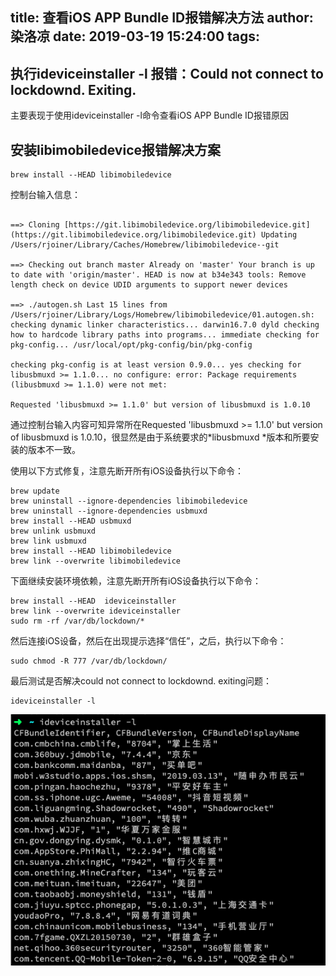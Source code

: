 title: 查看iOS APP Bundle ID报错解决方法
author: 染洛凉
date: 2019-03-19 15:24:00
tags:
---
## 执行ideviceinstaller -l 报错：Could not connect to lockdownd. Exiting.

主要表现于使用ideviceinstaller -l命令查看iOS APP Bundle ID报错原因

## 安装libimobiledevice报错解决方案

```
brew install --HEAD libimobiledevice
```

控制台输入信息：

```

==> Cloning [https://git.libimobiledevice.org/libimobiledevice.git](https://git.libimobiledevice.org/libimobiledevice.git) Updating /Users/rjoiner/Library/Caches/Homebrew/libimobiledevice--git

==> Checking out branch master Already on 'master' Your branch is up to date with 'origin/master'. HEAD is now at b34e343 tools: Remove length check on device UDID arguments to support newer devices

==> ./autogen.sh Last 15 lines from /Users/rjoiner/Library/Logs/Homebrew/libimobiledevice/01.autogen.sh: checking dynamic linker characteristics... darwin16.7.0 dyld checking how to hardcode library paths into programs... immediate checking for pkg-config... /usr/local/opt/pkg-config/bin/pkg-config

checking pkg-config is at least version 0.9.0... yes checking for libusbmuxd >= 1.1.0... no configure: error: Package requirements (libusbmuxd >= 1.1.0) were not met:

Requested 'libusbmuxd >= 1.1.0' but version of libusbmuxd is 1.0.10
```

通过控制台输入内容可知异常所在Requested 'libusbmuxd >= 1.1.0' but version of libusbmuxd is 1.0.10，很显然是由于系统要求的*libusbmuxd *版本和所要安装的版本不一致。

使用以下方式修复，注意先断开所有iOS设备执行以下命令：

```
brew update
brew uninstall --ignore-dependencies libimobiledevice
brew uninstall --ignore-dependencies usbmuxd
brew install --HEAD usbmuxd
brew unlink usbmuxd
brew link usbmuxd
brew install --HEAD libimobiledevice
brew link --overwrite libimobiledevice
```

下面继续安装环境依赖，注意先断开所有iOS设备执行以下命令：

```
brew install --HEAD  ideviceinstaller
brew link --overwrite ideviceinstaller
sudo rm -rf /var/db/lockdown/*
```

然后连接iOS设备，然后在出现提示选择“信任”，之后，执行以下命令：

```
sudo chmod -R 777 /var/db/lockdown/
```

最后测试是否解决could not connect to lockdownd. exiting问题：

```
ideviceinstaller -l
```

![ios_id](https://github.com/YGQ8988/Articles/blob/master/screenshots/ios_id.png?raw=true)

